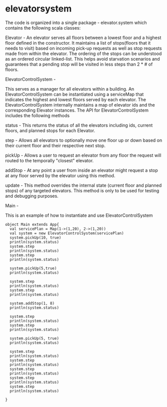 elevatorsystem
==============

The code is organized into a single package - elevator.system which contains the following scala classes:

Elevator - 
An elevator serves all floors between a lowest floor and a highest floor defined in the constructor.
It maintains a list of stops(floors that it needs to visit) based on incoming pick-up requests as well as stop requests made from within the elevator.
The ordering of the stops can be understood as an ordered circular linked-list. This helps avoid starvation scenarios and guarantees that a pending stop will be visited in less steps than 2 * # of floors.

ElevatorControlSystem - 

This serves as a manager for all elevators within a building.
An ElevatorControlSystem can be instantiated using a serviceMap that indicates the highest and lowest floors served by each elevator.
The ElevatorControlSystem internally maintains a map of elevator ids and the corresponding Elevator instances.
The API for ElevatorControlSystem includes the following methods
	
status - This returns the status of all the elevators including ids, current floors, and planned stops for each Elevator.
	
step - Allows all elevators to optionally move one floor up or down based on their current floor and their respective next stop.
	
pickUp - Allows a user to request an elevator from any floor the request will routed to the temporally "closest" elevator.
	
addStop - At any point a user from inside an elevator might request a stop at any floor served by the elevator using this method.
	
update - This method overrides the internal state (current floor and planned stops) of any targeted elevators. This method is only to be used for testing and debugging purposes.
	
Main - 

This is an example of how to instantiate and use ElevatorControlSystem

	object Main extends App{
	  val servicePlan = Map(1->(1,20), 2->(1,20))
	  val system = new ElevatorControlSystem(servicePlan)
	  system.pickUp(10, true)
	  println(system.status)
	  system.step
	  println(system.status)
	  system.step
	  println(system.status)
	  
	  system.pickUp(5,true)
	  println(system.status)
	  
	  system.step
	  println(system.status)
	  system.step
	  println(system.status)
	  
	  system.addStop(1, 8)
	  println(system.status)
	  
	  system.step
	  println(system.status)
	  system.step
	  println(system.status)
	  
	  system.pickUp(5, true)
	  println(system.status)
	  
	  system.step
	  println(system.status)
	  system.step
	  println(system.status)
	  system.step
	  println(system.status)  
	  system.step
	  println(system.status)
	  system.step
	  println(system.status)
	  
	}
